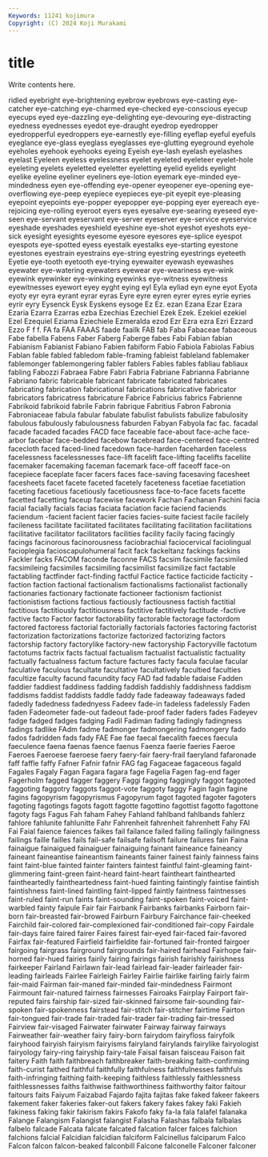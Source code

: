 ```yaml
---
Keywords: 11241 kojimura
Copyright: (C) 2024 Koji Murakami
---
```


# title

Write contents here.



ridled eyebright eye-brightening eyebrow eyebrows
eye-casting eye-catcher eye-catching eye-charmed eye-checked eye-conscious eyecup eyecups eyed eye-dazzling
eye-delighting eye-devouring eye-distracting eyedness eyednesses eyedot eye-draught eyedrop eyedropper eyedropperful
eyedroppers eye-earnestly eye-filling eyeflap eyeful eyefuls eyeglance eye-glass eyeglass eyeglasses
eye-glutting eyeground eyehole eyeholes eyehook eyehooks eyeing Eyeish eye-lash eyelash
eyelashes eyelast Eyeleen eyeless eyelessness eyelet eyeleted eyeleteer eyelet-hole eyeleting
eyelets eyeletted eyeletter eyeletting eyelid eyelids eyelight eyelike eyeline eyeliner
eyeliners eye-lotion eyemark eye-minded eye-mindedness eyen eye-offending eye-opener eyeopener eye-opening
eye-overflowing eye-peep eyepiece eyepieces eye-pit eyepit eye-pleasing eyepoint eyepoints eye-popper
eyepopper eye-popping eyer eyereach eye-rejoicing eye-rolling eyeroot eyers eyes eyesalve
eye-searing eyeseed eye-seen eye-servant eyeservant eye-server eyeserver eye-service eyeservice eyeshade
eyeshades eyeshield eyeshine eye-shot eyeshot eyeshots eye-sick eyesight eyesights eyesome
eyesore eyesores eye-splice eyespot eyespots eye-spotted eyess eyestalk eyestalks eye-starting
eyestone eyestones eyestrain eyestrains eye-string eyestring eyestrings eyeteeth Eyetie eye-tooth
eyetooth eye-trying eyewaiter eyewash eyewashes eyewater eye-watering eyewaters eyewear eye-weariness
eye-wink eyewink eyewinker eye-winking eyewinks eye-witness eyewitness eyewitnesses eyewort eyey
eyght eying eyl Eyla eyliad eyn eyne eyot Eyota eyoty
eyr eyra eyrant eyrar eyras Eyre eyre eyren eyrer eyres
eyrie eyries eyrir eyry Eysenck Eysk Eyskens eysoge Ez Ez.
ezan Ezana Ezar Ezara Ezaria Ezarra Ezarras ezba Ezechias Ezechiel
Ezek Ezek. Ezekiel ezekiel Ezel Ezequiel Eziama Eziechiele Ezmeralda ezod
Ezr Ezra ezra Ezri Ezzard Ezzo F f f. FA
fa FAA FAAAS faade faailk FAB fab Faba Fabaceae fabaceous
Fabe fabella Fabens Faber Faberg Faberge fabes Fabi Fabian fabian
Fabianism Fabianist Fabiano Fabien fabiform Fabio Fabiola Fabiolas Fabius Fablan
fable fabled fabledom fable-framing fableist fableland fablemaker fablemonger fablemongering fabler
fablers Fables fables fabliau fabliaux fabling Fabozzi Fabraea Fabre Fabri
Fabria Fabriane Fabrianna Fabrianne Fabriano fabric fabricable fabricant fabricate fabricated
fabricates fabricating fabrication fabricational fabrications fabricative fabricator fabricators fabricatress fabricature
Fabrice Fabricius fabrics Fabrienne Fabrikoid fabrikoid fabrile Fabrin fabrique Fabritius
Fabron Fabronia Fabroniaceae fabula fabular fabulate fabulist fabulists fabulize fabulosity
fabulous fabulously fabulousness faburden Fabyan Fabyola fac fac. facadal facade
facaded facades FACD face faceable face-about face-ache face-arbor facebar face-bedded
facebow facebread face-centered face-centred facecloth faced faced-lined facedown face-harden faceharden
faceless facelessness facelessnesses face-lift facelift face-lifting facelifts facellite facemaker facemaking
faceman facemark face-off faceoff face-on facepiece faceplate facer facers faces
face-saving facesaving facesheet facesheets facet facete faceted facetely faceteness facetiae
facetiation faceting facetious facetiously facetiousness face-to-face facets facette facetted facetting
faceup facewise facework Fachan Fachanan Fachini facia facial facially facials
facias faciata faciation facie faciend faciends faciendum -facient facient facier
facies facies-suite faciest facile facilely facileness facilitate facilitated facilitates facilitating
facilitation facilitations facilitative facilitator facilitators facilities facility facily facing facingly
facings facinorous facinorousness faciobrachial faciocervical faciolingual facioplegia facioscapulohumeral facit fack
fackeltanz fackings fackins Fackler facks FACOM faconde faconne FACS facsim
facsimile facsimiled facsimileing facsimiles facsimiling facsimilist facsimilize fact factable factabling
factfinder fact-finding factful Factice factice facticide facticity -faction faction factional
factionalism factionalisms factionalist factionally factionaries factionary factionate factioneer factionism factionist
factionistism factions factious factiously factiousness factish factitial factitious factitiously factitiousness
factitive factitively factitude -factive factive facto Factor factor factorability factorable
factorage factordom factored factoress factorial factorially factorials factories factoring factorist
factorization factorizations factorize factorized factorizing factors factorship factory factorylike factory-new
factoryship Factoryville factotum factotums factrix facts factual factualism factualist factualistic
factuality factually factualness factum facture factures facty facula faculae facular
faculative faculous facultate facultative facultatively facultied faculties facultize faculty facund
facundity facy FAD fad fadable fadaise Fadden faddier faddiest faddiness
fadding faddish faddishly faddishness faddism faddisms faddist faddists faddle faddy
fade fadeaway fadeaways faded fadedly fadedness fadednyess Fadeev fade-in fadeless
fadelessly Faden faden Fadeometer fade-out fadeout fade-proof fader faders fades
Fadeyev fadge fadged fadges fadging Fadil Fadiman fading fadingly fadingness
fadings fadlike FAdm fadme fadmonger fadmongering fadmongery fado fados fadridden
fads fady FAE Fae fae faecal faecalith faeces faecula faeculence
faena faenas faence faenus Faenza faerie faeries Faeroe Faeroes Faeroese
faeroese faery faery-fair faery-frail faeryland fafaronade faff faffle faffy Fafner
Fafnir fafnir FAG fag Fagaceae fagaceous fagald Fagales Fagaly Fagan
Fagara fagara fage Fagelia Fagen fag-end fager Fagerholm fagged fagger
faggery Faggi fagging faggingly faggot faggoted faggoting faggotry faggots faggot-vote
faggoty faggy Fagin fagin fagine fagins fagopyrism fagopyrismus Fagopyrum fagot
fagoted fagoter fagoters fagoting fagotings fagots fagott fagotte fagottino fagottist
fagotto fagottone fagoty fags Fagus Fah faham Fahey Fahland fahlband
fahlbands fahlerz fahlore fahlunite fahlunitte Fahr Fahrenheit fahrenheit fahrenhett Fahy
FAI Fai Faial faience faiences faikes fail failance failed failing
failingly failingness failings faille failles fails fail-safe failsafe failsoft failure
failures fain Faina fainaigue fainaigued fainaiguer fainaiguing fainant faineance faineancy
faineant faineantise faineantism faineants fainer fainest fainly fainness fains faint
faint-blue fainted fainter fainters faintest faintful faint-gleaming faint-glimmering faint-green faint-heard
faint-heart faintheart fainthearted faintheartedly faintheartedness faint-hued fainting faintingly faintise faintish
faintishness faint-lined faintling faint-lipped faintly faintness faintnesses faint-ruled faint-run faints
faint-sounding faint-spoken faint-voiced faint-warbled fainty faipule Fair fair Fairbank Fairbanks
fairbanks Fairborn fair-born fair-breasted fair-browed Fairburn Fairbury Fairchance fair-cheeked Fairchild
fair-colored fair-complexioned fair-conditioned fair-copy Fairdale fair-days faire faired fairer Faires
fairest fair-eyed fair-faced fair-favored Fairfax fair-featured Fairfield fairfieldite fair-fortuned fair-fronted
fairgoer fairgoing fairgrass fairground fairgrounds fair-haired fairhead Fairhope fair-horned fair-hued
fairies fairily fairing fairings fairish fairishly fairishness fairkeeper Fairland Fairlawn
fair-lead fairlead fair-leader fairleader fair-leading fairleads Fairlee Fairleigh Fairley Fairlie
fairlike fairling fairly fairm fair-maid Fairman fair-maned fair-minded fair-mindedness Fairmont
Fairmount fair-natured fairness fairnesses Fairoaks Fairplay Fairport fair-reputed fairs fairship
fair-sized fair-skinned fairsome fair-sounding fair-spoken fair-spokenness fairstead fair-stitch fair-stitcher fairtime
Fairton fair-tongued fair-trade fair-traded fair-trader fair-trading fair-tressed Fairview fair-visaged Fairwater
fairwater Fairway fairway fairways Fairweather fair-weather fairy fairy-born fairydom fairyfloss
fairyfolk fairyhood fairyish fairyism fairyisms fairyland fairylands fairylike fairyologist fairyology
fairy-ring fairyship fairy-tale Faisal faisan faisceau Faison fait faitery Faith
faith faithbreach faithbreaker faith-breaking faith-confirming faith-curist faithed faithful faithfully faithfulness
faithfulnesses faithfuls faith-infringing faithing faith-keeping faithless faithlessly faithlessness faithlessnesses faiths
faithwise faithworthiness faithworthy faitor faitour faitours faits Faiyum Faizabad Fajardo
fajita fajitas fake faked fakeer fakeers fakement faker fakeries faker-out
fakers fakery fakes fakey faki Fakieh fakiness faking fakir fakirism
fakirs Fakofo faky fa-la fala falafel falanaka Falange Falangism Falangist
falangist Falasha Falashas falbala falbalas falbelo falcade Falcata falcate falcated
falcation falcer falces falchion falchions falcial Falcidian falcidian falciform Falcinellus
falciparum Falco Falcon falcon falcon-beaked falconbill Falcone falconelle Falconer falconer
